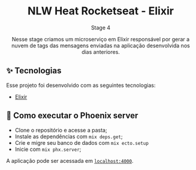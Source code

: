 <h1 align="center">NLW Heat Rocketseat - Elixir</h1>

<p align="center">
  Stage 4
</p>

<p align="center">
  Nesse stage criamos um microserviço em Elixir responsável por gerar a nuvem de tags das mensagens enviadas na aplicação desenvolvida nos dias anteriores.


## ✨ Tecnologias

Esse projeto foi desenvolvido com as seguintes tecnologias:

- [Elixir](https://www.typescriptlang.org/)

## 🚀 Como executar o Phoenix server

- Clone o repositório e acesse a pasta;
- Instale as dependências com `mix deps.get`;
- Crie e migre seu banco de dados com `mix ecto.setup`
- Inicie com `mix phx.server`;

A aplicação pode ser acessada em [`localhost:4000`](http://localhost:4000).
